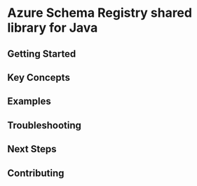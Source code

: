 # Azure Schema Registry shared library for Java

## Getting Started

## Key Concepts

## Examples

## Troubleshooting

## Next Steps

## Contributing
